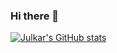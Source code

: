 ### Hi there 👋

[![Julkar's GitHub stats](https://github-readme-stats.vercel.app/api?username=julkaar9)](https://github.com/anuraghazra/github-readme-stats)
